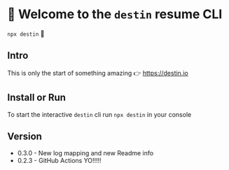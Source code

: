 # 👋 Welcome to the `destin` resume CLI

`npx destin` 🚀

## Intro

This is only the start of something amazing
👉 https://destin.io

## Install or Run

To start the interactive `destin` cli run `npx destin` in your console

## Version

- 0.3.0 - New log mapping and new Readme info
- 0.2.3 - GitHub Actions YO!!!!!
